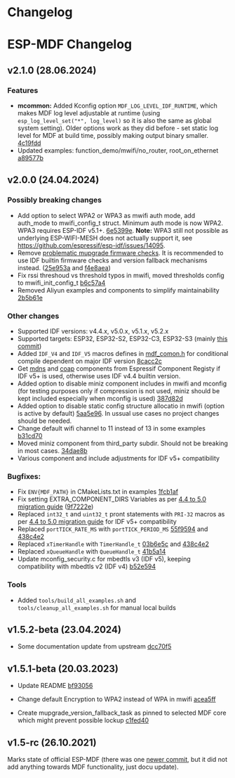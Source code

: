 # Changelog

# ESP-MDF Changelog

## v2.1.0 (28.06.2024)

### Features

- **mcommon:** Added Kconfig option `MDF_LOG_LEVEL_IDF_RUNTIME`, which makes MDF log level adjustable at runtime (using `esp_log_level_set("*", log_level)` so it is also the same as global system setting). Older options work as they did before - set static log level for MDF at build time, possibly making output binary smaller. [4c19fdd](https://github.com/mmrein/esp-mdf/commit/4c19fdd1e0d20198f0d6f645596c8f695bcbb5b5)
- Updated examples: function_demo/mwifi/no_router, root_on_ethernet [a89577b](https://github.com/mmrein/esp-mdf/commit/a89577bb98e67b3758bee6976e2d1fe99292739f)


## v2.0.0 (24.04.2024)

### Possibly breaking changes

- Add option to select WPA2 or WPA3 as mwifi auth mode, add auth_mode to mwifi_config_t struct. Minimum auth mode is now WPA2. WPA3 requires ESP-IDF v5.1+. [6e5399e](https://github.com/mmrein/esp-mdf/commit/6e5399e60c5deeb4beaa77c8815c4dbb2426aab6). **Note:** WPA3 still not possible as underlying ESP-WIFI-MESH does not actually support it, see https://github.com/espressif/esp-idf/issues/14095.
- Remove [problematic mupgrade firmware checks](https://github.com/espressif/esp-mdf/issues/303). It is recommended to use IDF builtin firmware checks and version fallback mechanisms instead. ([25e953a](https://github.com/mmrein/esp-mdf/commit/25e953a802438d5493fd8e1047a1e026df3f44d9) and [f4e8aea](https://github.com/mmrein/esp-mdf/commit/f4e8aea5ccbc11ed4e912b6b0127b7396e167536))
- Fix rssi threshoud vs threshold typos in mwifi, moved thresholds config to mwifi_init_config_t [b6c57a4](https://github.com/mmrein/esp-mdf/commit/b6c57a4205a3c75d7c52e9f9028eb8eac4718918)
- Removed Aliyun examples and components to simplify maintainability [2b5b61e](https://github.com/mmrein/esp-mdf/commit/2b5b61e958ed310eea908376e754fd363445882a)

### Other changes

- Supported IDF versions: v4.4.x, v5.0.x, v5.1.x, v5.2.x
- Supported targets: ESP32, ESP32-S2, ESP32-C3, ESP32-S3 (mainly [this commit](https://github.com/mmrein/esp-mdf/commit/6d92fc8a754ea3a773f0e8d1b56f63431118a4c0))
- Added `IDF_V4` and `IDF_V5` macros defines in [mdf_comon.h](components/mcommon/include/mdf_common.h) for conditional compile dependent on major IDF version [8cacc2c](https://github.com/mmrein/esp-mdf/commit/8cacc2ce472df887db12457dacfed5f6844ee5e6)
- Get [mdns](https://github.com/mmrein/esp-mdf/commit/00d85421b3a1a30ad01e4cf8c1b506fa0cab66b9) and [coap](https://github.com/mmrein/esp-mdf/commit/7fa32d02635b24b112ae5d6e2705c5f0296e6503) components from Espressif Component Registy if IDF v5+ is used, otherwise uses IDF v4.4 builtin version.
- Added option to disable miniz component includes in mwifi and mconfig (for testing purposes only if compression is not used, miniz should be kept included especially when mconfig is used) [387d82d](https://github.com/mmrein/esp-mdf/commit/387d82da9ee8653fa45b12c6e24372ed1dd684bc)
-  Added option to disable static config structure allocatio in mwifi (option is active by default) [5aa5e96](https://github.com/mmrein/esp-mdf/commit/5aa5e9698680bc57fa4ac41c472ba2159a74e816). In ussual use cases no project changes should be needed.
- Change default wifi channel to 11 instead of 13 in some examples [b31cd70](https://github.com/mmrein/esp-mdf/commit/b31cd709ac16a5cdbcb1d7ede0b8b8d5f164c90b)
- Moved miniz component from third_party subdir. Should not be breaking in most cases. [34dae8b](https://github.com/mmrein/esp-mdf/commit/34dae8b2fc3a6652e16a320efe65d58134d07ae5)
- Various component and include adjustments for IDF v5+ compatibility

### Bugfixes:

- Fix `ENV{MDF_PATH}` in CMakeLists.txt in examples [1fcb1af](https://github.com/mmrein/esp-mdf/commit/1fcb1af5162535e276f28be3757201d26518fc93)
- Fix setting EXTRA_COMPONENT_DIRS Variables as per [4.4 to 5.0 migration guide](https://docs.espressif.com/projects/esp-idf/en/v5.2.1/esp32/migration-guides/release-5.x/5.0/gcc.html#espressif-toolchain-changes) ([9f7222e](https://github.com/mmrein/esp-mdf/commit/9f7222ec483e1471a3b7e3dfe672aeccd5fc67b7))
- Replaced `int32_t` and `uint32_t` pront statements with `PRI-32` macros as per [4.4 to 5.0 migration guide](https://docs.espressif.com/projects/esp-idf/en/v5.2.1/esp32/migration-guides/release-5.x/5.0/gcc.html#espressif-toolchain-changes) for IDF v5+ compatibility
- Replaced `portTICK_RATE_MS` with `portTICK_PERIOD_MS` [55f9594](https://github.com/mmrein/esp-mdf/commit/55f9594dc834b2c4f834379109f4dcc9967f1f75) and [438c4e2](https://github.com/mmrein/esp-mdf/commit/438c4e22d5c6e5e419871ef3d262c99e05170ef3)
- Replaced `xTimerHandle` with `TimerHandle_t` [03b6e5c](https://github.com/mmrein/esp-mdf/commit/03b6e5cdbc2d40bd6ea6effc4fa37ea8a4e52746) and [438c4e2](https://github.com/mmrein/esp-mdf/commit/438c4e22d5c6e5e419871ef3d262c99e05170ef3)
- Replaced `xQueueHandle` with `QueueHandle_t` [41b5a14](https://github.com/mmrein/esp-mdf/commit/41b5a1494ca3e9f87414a2e2258f644951ba05d9)
- Update mconfig_security.c for mbedtls v3 (IDF v5), keeping compatibility with mbedtls v2 (IDF v4) [b52e594](https://github.com/mmrein/esp-mdf/commit/b52e594f0915ff2b4bf79f4085b29fb1508fd236)

### Tools

- Added `tools/build_all_examples.sh` and `tools/cleanup_all_examples.sh` for manual local builds

## v1.5.2-beta (23.04.2024)

- Some documentation update from upstream [dcc70f5](https://github.com/mmrein/esp-mdf/commit/dcc70f5cbac8f10d8b11b59fb13c4dc2ba3b3e29)

## v1.5.1-beta (20.03.2023)

- Update README [bf93056](https://github.com/mmrein/esp-mdf/pull/1/commits/bf9305645b739d01f73d2b501f389a56bc84f1d2)

- Change default Encryption to WPA2 instead of WPA in mwifi [acea5ff](https://github.com/mmrein/esp-mdf/pull/1/commits/acea5ff9e8665140ea664b1c9cebd7e374208f6e)
 
- Create mupgrade_version_fallback_task as pinned to selected MDF core which might prevent possible lockup [c1fed40](https://github.com/mmrein/esp-mdf/pull/1/commits/c1fed407f0043b953bedd4a666f21d539489a630)


## v1.5-rc (26.10.2021)

Marks state of official ESP-MDF (there was one [newer commit](https://github.com/mmrein/esp-mdf/commit/dcc70f5cbac8f10d8b11b59fb13c4dc2ba3b3e29), but it did not add anything towards MDF functionality, just docu update).
